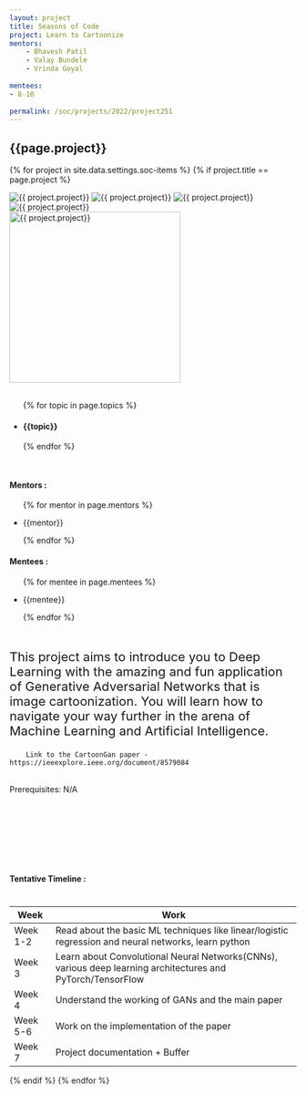 ```yaml
---
layout: project
title: Seasons of Code
project: Learn to Cartoonize
mentors:
    - Bhavesh Patil
    - Valay Bundele
    - Vrinda Goyal   
    
mentees:
- 8-10 
    
permalink: /soc/projects/2022/project251
---
```


<h2 class="display1 m-3 p-3 text-center project-title">{{page.project}}</h2>

{% for project in site.data.settings.soc-items %}
{% if project.title == page.project %}

<div class ="img-soc d-block"> 
    <img src="{{ site.baseurl }}/{{ project.image }}" alt="{{ project.project}}" class="image-1">
    <img src="{{ site.baseurl }}/{{ project.image }}" alt="{{ project.project}}" class="image-2">
    <img src="{{ site.baseurl }}/{{ project.image }}" alt="{{ project.project}}" class="image-3">
    <img src="{{ site.baseurl }}/{{ project.image }}" alt="{{ project.project}}" class="image-4">
</div>
<div class = "mobile-img-soc">
  <img src="{{ site.baseurl }}/{{ project.image }}"  width = "300" height="300" alt="{{ project.project}}" class="border rounded">
  </div>
<div >
    <br>
    <ul>
        {% for topic in page.topics %}
        <li><h4 class="text-primary text-center topics">{{topic}}</h4></li>
        {% endfor %}
    </ul>
    <br>
    <h4 class="display3  ">Mentors :</h4> 
    <ul>
        {% for mentor in page.mentors %}
        <li><p class="lead">{{mentor}}</p></li>
        {% endfor %}
    </ul>
    <h4 class="display3  ">Mentees :</h4> 
    <ul>
        {% for mentee in page.mentees %}
        <li><p class="lead">{{mentee}}</p></li>
        {% endfor %}
    </ul>
</div>
<div class = "project-desc" style = "margin-bottom: 140px">
    <p class="display3" style = "font-size:22px;" >
        <br>
        This project aims to introduce you to Deep Learning with the amazing and fun application of Generative Adversarial Networks that is image cartoonization. You will learn how to navigate your way further in the arena of Machine Learning and Artificial Intelligence.

        Link to the CartoonGan paper - https://ieeexplore.ieee.org/document/8579084 
<br>
Prerequisites:
N/A
</p>
</div>
<div class = "d-flex flex-wrap">
<div>
    <h4 class="display3" style="margin:40px 0px 40px 0px;">Tentative Timeline :</h4>
    <table class="table table-striped">
    <thead>
        <tr>
        <th>Week</th>
        <th>Work</th>
        </tr>
    </thead>
    <tbody>
    <tr>
      <td>Week 1-2</td>
      <td>Read about the basic ML techniques like linear/logistic regression and neural networks, learn python</td>     
    </tr>
    <tr>
      <td>Week 3</td>
      <td>Learn about Convolutional Neural Networks(CNNs), various deep learning architectures and PyTorch/TensorFlow</td>
    </tr>
    <tr>
      <td>Week 4</td>
      <td>Understand the working of GANs and the main paper</td>
    </tr>
    <tr>
      <td>Week 5-6</td>
      <td>Work on the implementation of the paper</td>
    </tr>
    <tr>
      <td>Week 7</td>
      <td>Project documentation + Buffer</td>
    </tr>
    </tbody>
    </table>
</div>

</div>
{% endif %}
{% endfor %}
